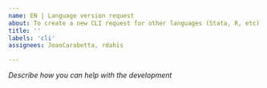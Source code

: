 ```yaml
---
name: EN | Language version request
about: To create a new CLI request for other languages (Stata, R, etc)
title: ''
labels: 'cli'
assignees: JoaoCarabetta, rdahis

---
```


*Describe how you can help with the development*
